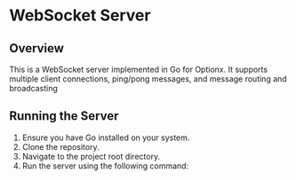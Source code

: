 # WebSocket Server

## Overview

This is a WebSocket server implemented in Go for Optionx. It supports multiple client connections, ping/pong messages, and message routing and broadcasting

## Running the Server

1. Ensure you have Go installed on your system.
2. Clone the repository.
3. Navigate to the project root directory.
4. Run the server using the following command:
